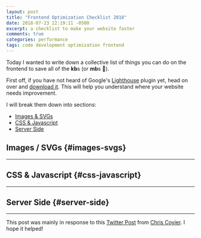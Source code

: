 ```yaml
---
layout: post
title: "Frontend Optimization Checklist 2018"
date: 2018-07-23 22:19:11 -0500
excerpt: a checklist to make your website faster
comments: true
categories: performance
tags: code development optimization frontend
---
```

Today I wanted to write down a collective list of things you can do on the frontend to save all of the **kb**s (or **mb**s 🤔).

First off, if you have not heard of Google's [Lighthouse](https://developers.google.com/web/tools/lighthouse/) plugin yet, head on over and [download it](https://chrome.google.com/webstore/detail/lighthouse/blipmdconlkpinefehnmjammfjpmpbjk). This will help you understand where your website needs improvement.

I will break them down into sections:

* [Images & SVGs](#images-svgs)
* [CSS & Javascript](#css-javascript)
* [Server Side](#server-side)

## Images / SVGs {#images-svgs}

* * *

## CSS & Javascript {#css-javascript}

* * *

## Server Side {#server-side}

* * *

This post was mainly in response to this [Twitter Post](https://twitter.com/chriscoyier/status/1030488369199906816) from [Chris Coyier](https://twitter.com/chriscoyier). I hope it helped!
